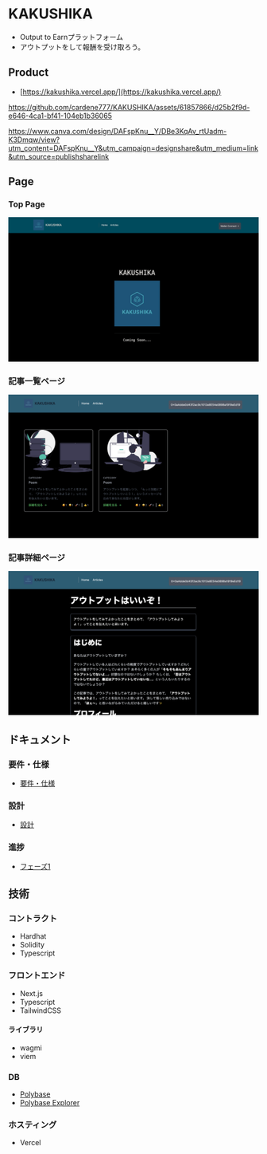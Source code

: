 # KAKUSHIKA

- Output to Earnプラットフォーム
- アウトプットをして報酬を受け取ろう。
## Product

- [https://kakushika.vercel.app/](https://kakushika.vercel.app/)

https://github.com/cardene777/KAKUSHIKA/assets/61857866/d25b2f9d-e646-4ca1-bf41-104eb1b36065

https://www.canva.com/design/DAFspKnu__Y/DBe3KqAv_rtUadm-K3Dmqw/view?utm_content=DAFspKnu__Y&utm_campaign=designshare&utm_medium=link&utm_source=publishsharelink

## Page

### Top Page

![home.png](./assets/home.png)

### 記事一覧ページ

![articles.png](./assets/articles.png)

### 記事詳細ページ

![article.png](./assets/article.png)

## ドキュメント

### 要件・仕様

- [要件・仕様](./docs/specifications.md)

### 設計

- [設計](./docs/design.md)

### 進捗

- [フェーズ1](./docs/phase.md)

## 技術

### コントラクト

- Hardhat
- Solidity
- Typescript

### フロントエンド

- Next.js
- Typescript
- TailwindCSS

#### ライブラリ

- wagmi
- viem

### DB

- [Polybase](https://polybase.xyz/)
- [Polybase Explorer](https://explorer.testnet.polybase.xyz/)

### ホスティング

- Vercel
